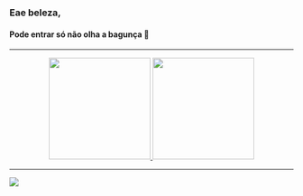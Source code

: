 <h3> Eae beleza,</h3>

<h4> Pode entrar só não olha a bagunça 👀 </h4>

---
<div align="center">
  <a href="https://github.com/lucasalvess">
  <img height="180em" src="https://github-readme-stats.vercel.app/api?username=lucasalvess&show_icons=true&theme=dark&include_all_commits=true&count_private=true"/>
  <img height="180em" src="https://github-readme-stats.vercel.app/api/top-langs/?username=lucasalvess&layout=compact&theme=dark"/>
</div>
  
 ---

<div>  
  <a href="https://www.linkedin.com/in/lucaasalvees" target="_blank"><img src="https://img.shields.io/badge/-LinkedIn-%230077B5?style=for-the-badge&logo=linkedin&logoColor=white" target="_blank"></a>
</div>
